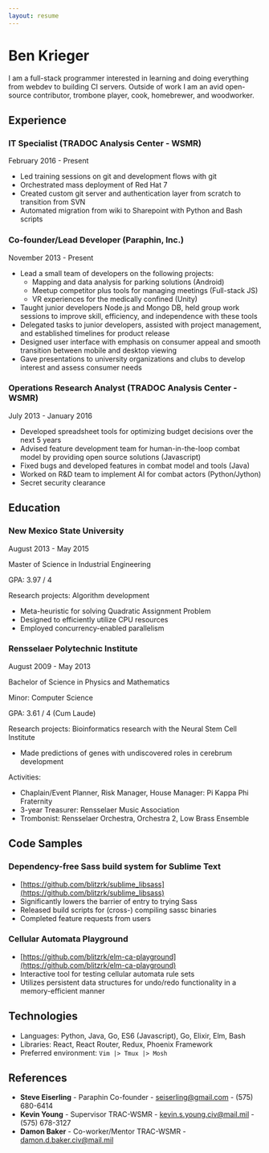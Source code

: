 ```yaml
---
layout: resume
---
```


# Ben Krieger

I am a full-stack programmer interested in learning and doing everything from
webdev to building CI servers. Outside of work I am an avid open-source 
contributor, trombone player, cook, homebrewer, and woodworker.

## Experience

### IT Specialist (TRADOC Analysis Center - WSMR)

February 2016 - Present

* Led training sessions on git and development flows with git
* Orchestrated mass deployment of Red Hat 7
* Created custom git server and authentication layer from scratch to transition from SVN
* Automated migration from wiki to Sharepoint with Python and Bash scripts

### Co-founder/Lead Developer (Paraphin, Inc.)

November 2013 - Present

* Lead a small team of developers on the following projects:
    * Mapping and data analysis for parking solutions (Android)
    * Meetup competitor plus tools for managing meetings (Full-stack JS)
    * VR experiences for the medically confined (Unity)
* Taught junior developers Node.js and Mongo DB, held group work sessions to improve skill, efficiency, and independence with these tools 
* Delegated tasks to junior developers, assisted with project management, and established timelines for product release
* Designed user interface with emphasis on consumer appeal and smooth transition between mobile and desktop viewing
* Gave presentations to university organizations and clubs to develop interest and assess consumer needs


### Operations Research Analyst (TRADOC Analysis Center - WSMR)

July 2013 - January 2016

* Developed spreadsheet tools for optimizing budget decisions over the next 5 years
* Advised feature development team for human-in-the-loop combat model by providing open source solutions (Javascript)
* Fixed bugs and developed features in combat model and tools (Java)
* Worked on R&D team to implement AI for combat actors (Python/Jython)
* Secret security clearance

## Education

### New Mexico State University

August 2013 - May 2015

Master of Science in Industrial Engineering

GPA: 3.97 / 4

Research projects: Algorithm development

* Meta-heuristic for solving Quadratic Assignment Problem
* Designed to efficiently utilize CPU resources
* Employed concurrency-enabled parallelism

### Rensselaer Polytechnic Institute

August 2009 - May 2013

Bachelor of Science in Physics and Mathematics

Minor: Computer Science

GPA: 3.61 / 4 (Cum Laude)

Research projects: Bioinformatics research with the Neural Stem Cell Institute

* Made predictions of genes with undiscovered roles in cerebrum development

Activities:

* Chaplain/Event Planner, Risk Manager, House Manager: Pi Kappa Phi Fraternity
* 3-year Treasurer: Rensselaer Music Association
* Trombonist: Rensselaer Orchestra, Orchestra 2, Low Brass Ensemble

## Code Samples

### Dependency-free Sass build system for Sublime Text

* [https://github.com/blitzrk/sublime_libsass](https://github.com/blitzrk/sublime_libsass)
* Significantly lowers the barrier of entry to trying Sass
* Released build scripts for (cross-) compiling sassc binaries
* Completed feature requests from users

### Cellular Automata Playground

* [https://github.com/blitzrk/elm-ca-playground](https://github.com/blitzrk/elm-ca-playground)
* Interactive tool for testing cellular automata rule sets
* Utilizes persistent data structures for undo/redo functionality in a memory-efficient manner

## Technologies

* Languages: Python, Java, Go, ES6 (Javascript), Go, Elixir, Elm, Bash
* Libraries: React, React Router, Redux, Phoenix Framework
* Preferred environment: `Vim |> Tmux |> Mosh`

## References

* **Steve Eiserling** - Paraphin Co-founder - seiserling@gmail.com - (575) 680-6414
* **Kevin Young** - Supervisor TRAC-WSMR - kevin.s.young.civ@mail.mil - (575) 678-3127
* **Damon Baker** - Co-worker/Mentor TRAC-WSMR - damon.d.baker.civ@mail.mil

&nbsp;
